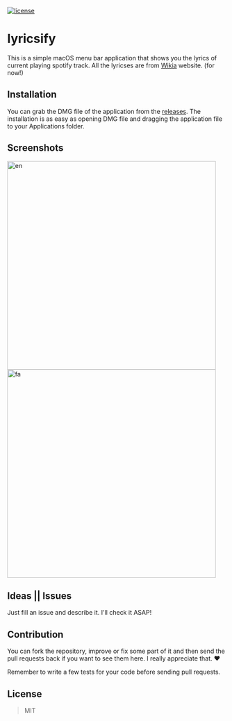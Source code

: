 [![license](https://img.shields.io/github/license/mamal72/lyricsify-mac.svg)](https://github.com/mamal72/lyricsify-mac/blob/master/LICENSE)

# lyricsify

This is a simple macOS menu bar application that shows you the lyrics of current playing spotify track. All the lyricses are from [Wikia](http://lyrics.wikia.com) website. (for now!)


## Installation

You can grab the DMG file of the application from the [releases](https://github.com/mamal72/lyricsify-mac/releases). The installation is as easy as opening DMG file and dragging the application file to your Applications folder.


## Screenshots

<img alt="en" title="en" src="https://cdn.rawgit.com/mamal72/lyricsify-mac/master/screenshots/en.png" width="480px">
<br>
<img alt="fa" title="fa" src="https://cdn.rawgit.com/mamal72/lyricsify-mac/master/screenshots/fa.png" width="480px">



## Ideas || Issues
Just fill an issue and describe it. I'll check it ASAP!


## Contribution

You can fork the repository, improve or fix some part of it and then send the pull requests back if you want to see them here. I really appreciate that. :heart:

Remember to write a few tests for your code before sending pull requests.


## License
> MIT
